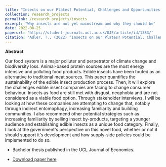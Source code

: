 ```yaml
---
title: "Insects on our Plates? Potential, Challenges and Opportunities in the Edible Insect Market"
collection: research_projects
permalink: /research_projects/insects
excerpt: "Why insects are not yet mainstream and why they should be"
date: 2022-08-25
paperurl: 'https://student-journals.ucl.ac.uk/UJE/article/id/1383/'
citation: 'Adler, T., (2022) “Insects on our Plates? Potential, Challenges and Opportunities in the Edible Insect Market”, UCL Journal of Economics 1(1), 93–110. doi: https://doi.org/10.14324/111.444.2755-0877.1383'
---
```

**Abstract**

Our food system is a major polluter and perpetrator of climate change and biodiversity loss. Animal-based protein sources are the most energy intensive and polluting food products. Edible insects have been touted as an alternative to traditional meat sources. This paper quantifies the sustainability of the edible insect production process. Then, it will explore the challenges edible insect companies are facing to change consumer behaviour. Insects as food are still met with disgust, neophobia and are not considered as a viable food option. Through stakeholder interviews, I will be looking at how these companies are attempting to change that, notably through indirect entomophagy, increasing familiarity and building communities. I also recommend other potential strategies such as increasing familiarity by selling insect by-products, targeting a younger audience and establishing edible insects as a unique food category. Finally, I look at the government's perspective on this novel food, whether or not it should support it's development and how supply-side policies could be implemented to do so.


* Bachelor thesis published in the UCL Journal of Economics.


* [Download paper here](https://student-journals.ucl.ac.uk/UJE/article/id/1383/)
